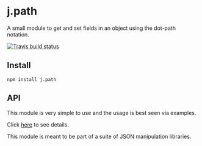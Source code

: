 # j.path

A small module to get and set fields in an object using the dot-path notation.

<!-- 

[![NPM info](https://nodei.co/npm/j.path.png?downloads=true)](https://npmjs.org/package/j.path)

-->

[![Travis build status](https://api.travis-ci.org/Like-Falling-Leaves/j.path.png?branch=master)](
https://travis-ci.org/Like-Falling-Leaves/j.path)


## Install

    npm install j.path


## API

This module is very simple to use and the usage is best seen via examples. 

Click [here](https://github.com/Like-Falling-Leaves/j.path/blob/master/examples.md) to see details.

This module is meant to be part of a suite of JSON manipulation libraries.